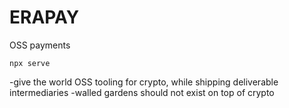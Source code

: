 
# ERAPAY

OSS payments

```
npx serve
```

-give the world OSS tooling for crypto, while shipping deliverable intermediaries
-walled gardens should not exist on top of crypto

